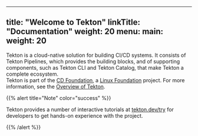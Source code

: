 
---
title: "Welcome to Tekton"
linkTitle: "Documentation"
weight: 20
menu:
  main:
    weight: 20
---

Tekton is a cloud-native solution for building CI/CD systems. It consists of Tekton Pipelines, which provides
the building blocks, and of supporting components, such as Tekton CLI and Tekton Catalog, that make Tekton a complete ecosystem.  
Tekton is part of the [CD Foundation](https://cd.foundation/), a [Linux Foundation](https://www.linuxfoundation.org/projects/) project. For more information, see the [Overview of Tekton](/docs/concepts/overview/). 
 
{{% alert title="Note" color="success" %}}

Tekton provides a number of interactive tutorials at [tekton.dev/try](/try)
for developers to get hands-on experience with the project.

{{% /alert %}}
